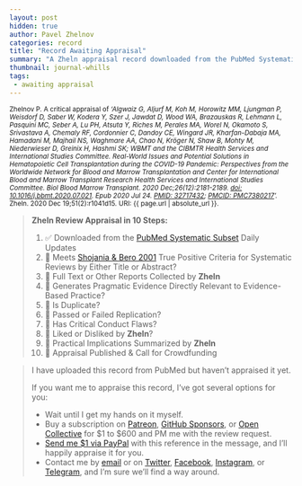 ```yaml
---
layout: post
hidden: true
author: Pavel Zhelnov
categories: record
title: "Record Awaiting Appraisal"
summary: "A Zheln appraisal record downloaded from the PubMed Systematic Subset daily updates."
thumbnail: journal-whills
tags:
 - awaiting appraisal
---
```


<small id="citation">Zhelnov P. A critical appraisal of _‘Algwaiz G, Aljurf M, Koh M, Horowitz MM, Ljungman P, Weisdorf D, Saber W, Kodera Y, Szer J, Jawdat D, Wood WA, Brazauskas R, Lehmann L, Pasquini MC, Seber A, Lu PH, Atsuta Y, Riches M, Perales MA, Worel N, Okamoto S, Srivastava A, Chemaly RF, Cordonnier C, Dandoy CE, Wingard JR, Kharfan-Dabaja MA, Hamadani M, Majhail NS, Waghmare AA, Chao N, Kröger N, Shaw B, Mohty M, Niederwieser D, Greinix H, Hashmi SK; WBMT and the CIBMTR Health Services and International Studies Committee. Real-World Issues and Potential Solutions in Hematopoietic Cell Transplantation during the COVID-19 Pandemic: Perspectives from the Worldwide Network for Blood and Marrow Transplantation and Center for International Blood and Marrow Transplant Research Health Services and International Studies Committee. Biol Blood Marrow Transplant. 2020 Dec;26(12):2181-2189. [doi: 10.1016/j.bbmt.2020.07.021](https://doi.org/10.1016/j.bbmt.2020.07.021). Epub 2020 Jul 24. [PMID: 32717432](https://pubmed.gov/32717432); [PMCID: PMC7380217](https://ncbi.nlm.nih.gov/pmc/PMC7380217)’._ Zheln. 2020 Dec 19;51(2):r1041d15. URI: {{ page.url | absolute_url }}.</small>

> **Zheln Review Appraisal in 10 Steps:**
>
> 1. ✅ Downloaded from the [PubMed Systematic Subset](https://github.com/p1m-ortho/qs-global-ortho-search-queries/blob/global-sr-query/README.md) Daily Updates
> 2. 🔄 Meets [Shojania & Bero 2001](https://www.researchgate.net/publication/11820967_Taking_Advantage_of_the_Explosion_of_Systematic_Reviews_An_Efficient_MEDLINE_Search_Strategy) True Positive Criteria for Systematic Reviews by Either Title or Abstract?
> 3. 🔄 Full Text or Other Reports Collected by **Zheln**
> 4. 🔄 Generates Pragmatic Evidence Directly Relevant to Evidence-Based Practice?
> 5. 🔄 Is Duplicate?
> 6. 🔄 Passed or Failed Replication?
> 7. 🔄 Has Critical Conduct Flaws?
> 8. 🔄 Liked or Disliked by **Zheln**?
> 9. 🔄 Practical Implications Summarized by **Zheln**
> 10. 🔄 Appraisal Published & Call for Crowdfunding

> I have uploaded this record from PubMed but haven’t appraised it yet.
>
> If you want me to appraise this record, I’ve got several options for you:
> * Wait until I get my hands on it myself.
> * Buy a subscription on [Patreon](https://patreon.com/zheln), [GitHub Sponsors](https://github.com/sponsors/drzhelnov), or [Open Collective](https://opencollective.com/zheln) for $1 to $600 and PM me with the review request.
> * [Send me $1 via PayPal](https://paypal.me/pjelnov) with this reference in the message, and I’ll happily appraise it for you.
> * Contact me by [email](mailto:pavel@zheln.com) or on [Twitter](https://twitter.com/drzhelnov), [Facebook](https://facebook.com/drzhelnov), [Instagram](https://instagram.com/igzheln), or [Telegram](https://t.me/drzhelnov), and I’m sure we’ll find a way around.
